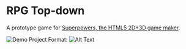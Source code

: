 # RPG Top-down

A prototype game for [Superpowers, the HTML5 2D+3D game maker](http://superpowers-html5.com/).

![Demo Project](rpg-top-down/demo.png)
Format: ![Alt Text](url)